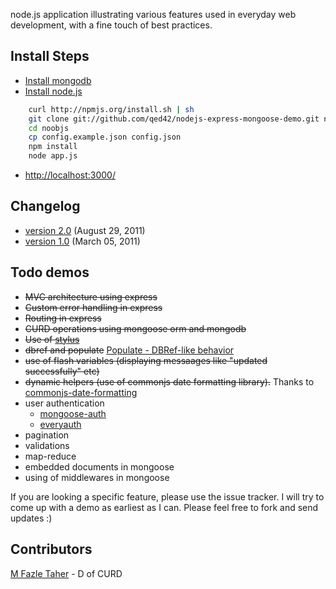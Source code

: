 node.js application illustrating various features used in everyday web development, with a fine touch of best practices.

## Install Steps
  * [Install mongodb](http://www.mongodb.org/display/DOCS/Building+for+Linux)
  * [Install node.js](https://github.com/joyent/node/wiki/Installation)

```sh
    curl http://npmjs.org/install.sh | sh
    git clone git://github.com/qed42/nodejs-express-mongoose-demo.git noobjs
    cd noobjs
    cp config.example.json config.json
    npm install
    node app.js
```

  * [http://localhost:3000/](http://localhost:3000/)

## Changelog
  * [version 2.0](https://github.com/qed42/nodejs-express-mongoose-demo/compare/v1.0...v2.0) (August 29, 2011)
  * [version 1.0](https://github.com/qed42/nodejs-express-mongoose-demo/commit/28d800dc4c794080ec34138be6358e5f05b34d37) (March 05, 2011)

## Todo demos
  * <del>MVC architecture using express</del>
  * <del>Custom error handling in express</del>
  * <del>Routing in express</del>
  * <del>CURD operations using mongoose orm and mongodb</del>
  * <del>Use of [stylus](http://learnboost.github.com/stylus/)</del>
  * <del>dbref and populate</del> [Populate - DBRef-like behavior](http://mongoosejs.com/docs/populate.html)
  * <del>use of flash variables (displaying messaages like "updated successfully" etc)</del>
  * <del>dynamic helpers (use of commonjs date formatting library).</del> Thanks to [commonjs-date-formatting](https://github.com/loopj/commonjs-date-formatting)
  * user authentication
    * [mongoose-auth](https://github.com/bnoguchi/mongoose-auth)
    * [everyauth](https://github.com/bnoguchi/everyauth)
  * pagination
  * validations
  * map-reduce
  * embedded documents in mongoose
  * using of middlewares in mongoose

If you are looking a specific feature, please use the issue tracker. I will try to come up with a demo as earliest as I can. Please feel free to fork and send updates :)

## Contributors
  [M Fazle Taher](https://github.com/mftaher)  - D of CURD
